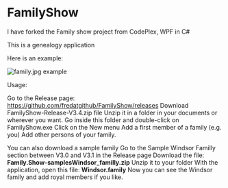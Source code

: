 # FamilyShow
I have forked the Family show project from CodePlex, WPF in C#

This is a genealogy application

Here is an example:

![family.jpg example](
https://github.com/fredatgithub/FamilyShow/blob/master/family.jpg)

Usage:

Go to the Release page:
https://github.com/fredatgithub/FamilyShow/releases
Download FamilyShow-Release-V3.4.zip file
Unzip it in a folder in your documents or wherever you want.
Go inside this folder and double-click on FamilyShow.exe
Click on the New menu
Add a first member of a family (e.g. you)
Add other persons of your family.


You can also download a sample family 
Go to the Sample Windsor Familly section between V3.0 and V3.1 in the Release page
Download  the file: **Family.Show-samplesWindsor_familly.zip** 
Unzip it to your folder
With the application, open this file: **Windsor.family**
Now you can see the Windsor family and add royal members if you like.
